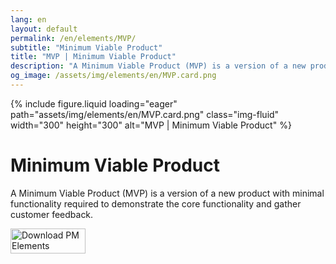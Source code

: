 ```yaml
---
lang: en
layout: default
permalink: /en/elements/MVP/
subtitle: "Minimum Viable Product"
title: "MVP | Minimum Viable Product"
description: "A Minimum Viable Product (MVP) is a version of a new product with minimal functionality required to demonstrate the core functionality and gather customer feedback."
og_image: /assets/img/elements/en/MVP.card.png
---
```


{% include figure.liquid loading="eager" path="assets/img/elements/en/MVP.card.png" class="img-fluid" width="300" height="300" alt="MVP | Minimum Viable Product" %}

# Minimum Viable Product

A Minimum Viable Product (MVP) is a version of a new product with minimal functionality required to demonstrate the core functionality and gather customer feedback.

<a href="https://apps.apple.com/app/apple-store/id6738084498?pt=127441684&ct=website&mt=8">
  <img src="{{ "assets/img/en/appstore.png" | relative_url }}" width="120" height="40" alt="Download PM Elements">
</a>

